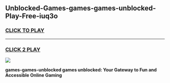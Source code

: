 
## Unblocked-Games-games-games-unblocked-Play-Free-iuq3o
<h3>
<a href="https://premium76.site?title=games-games-unblocked&ref=23A">CLICK TO PLAY</a></h3>
<hr>

<h3>
<a href="https://premium76.site?title=games-games-unblocked&ref=23A">CLICK 2 PLAY</a>
  
</h3>

<a href="https://premium76.site?title=games-games-unblocked&ref=23A"><img src="https://clearcache.store/games.png"></a>


**games-games-unblocked games unblocked: Your Gateway to Fun and Accessible Online Gaming**
